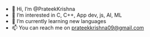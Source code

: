 - 👋 Hi, I’m @PrateekKrishna
- 👀 I’m interested in C, C++, App dev, js, AI, ML
- 🌱 I’m currently learning new languages
- 📫 You can reach me on prateekkrishna09@gmail.com


<!---
PrateekKrishna/PrateekKrishna is a ✨ special ✨ repository because its `README.md` (this file) appears on your GitHub profile.
You can click the Preview link to take a look at your changes.
--->
